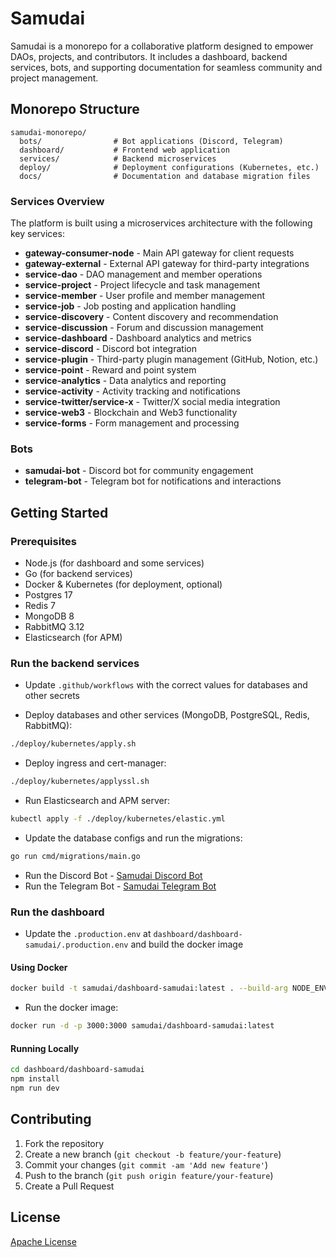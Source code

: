 # Samudai

Samudai is a monorepo for a collaborative platform designed to empower DAOs, projects, and contributors. It includes a dashboard, backend services, bots, and supporting documentation for seamless community and project management.

## Monorepo Structure

```
samudai-monorepo/
  bots/                # Bot applications (Discord, Telegram)
  dashboard/           # Frontend web application
  services/            # Backend microservices
  deploy/              # Deployment configurations (Kubernetes, etc.)
  docs/                # Documentation and database migration files
```

### Services Overview

The platform is built using a microservices architecture with the following key services:

- **gateway-consumer-node** - Main API gateway for client requests
- **gateway-external** - External API gateway for third-party integrations
- **service-dao** - DAO management and member operations
- **service-project** - Project lifecycle and task management
- **service-member** - User profile and member management
- **service-job** - Job posting and application handling
- **service-discovery** - Content discovery and recommendation
- **service-discussion** - Forum and discussion management
- **service-dashboard** - Dashboard analytics and metrics
- **service-discord** - Discord bot integration
- **service-plugin** - Third-party plugin management (GitHub, Notion, etc.)
- **service-point** - Reward and point system
- **service-analytics** - Data analytics and reporting
- **service-activity** - Activity tracking and notifications
- **service-twitter/service-x** - Twitter/X social media integration
- **service-web3** - Blockchain and Web3 functionality
- **service-forms** - Form management and processing

### Bots

- **samudai-bot** - Discord bot for community engagement
- **telegram-bot** - Telegram bot for notifications and interactions

## Getting Started

### Prerequisites

- Node.js (for dashboard and some services)
- Go (for backend services)
- Docker & Kubernetes (for deployment, optional)
- Postgres 17
- Redis 7
- MongoDB 8
- RabbitMQ 3.12
- Elasticsearch (for APM)

### Run the backend services

- Update `.github/workflows` with the correct values for databases and other secrets

- Deploy databases and other services (MongoDB, PostgreSQL, Redis, RabbitMQ):

```bash
./deploy/kubernetes/apply.sh
```

- Deploy ingress and cert-manager:

```bash
./deploy/kubernetes/applyssl.sh
```

- Run Elasticsearch and APM server:

```bash
kubectl apply -f ./deploy/kubernetes/elastic.yml
```

- Update the database configs and run the migrations:

```bash
go run cmd/migrations/main.go
```

- Run the Discord Bot - [Samudai Discord Bot](bots/samudai-bot)
- Run the Telegram Bot - [Samudai Telegram Bot](bots/telegram-bot)

### Run the dashboard

- Update the `.production.env` at `dashboard/dashboard-samudai/.production.env` and build the docker image

#### Using Docker

```bash
docker build -t samudai/dashboard-samudai:latest . --build-arg NODE_ENV=prod
```

- Run the docker image:

```bash
docker run -d -p 3000:3000 samudai/dashboard-samudai:latest
```

#### Running Locally

```bash
cd dashboard/dashboard-samudai
npm install
npm run dev
```

## Contributing

1. Fork the repository
2. Create a new branch (`git checkout -b feature/your-feature`)
3. Commit your changes (`git commit -am 'Add new feature'`)
4. Push to the branch (`git push origin feature/your-feature`)
5. Create a Pull Request

## License

[Apache License](LICENCE)
